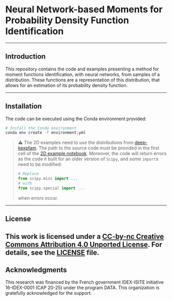 # Neural Network-based Moments for Probability Density Function Identification
---

## Introduction

This repository contains the code and examples presenting a method for moment functions identification, with neural networks, from samples of a distribution.
These functions are a representation of this distribution, that allows for an estimation of its probability density function.

---

## Installation

The code can be executed using the Conda environment provided:
```bash
# Install the Conda environment
conda env create -f environment.yml
```

>:warning: The 2D examples need to use the distributions from [deep-kexpfam](https://github.com/kevin-w-li/deep-kexpfam).
>The path to the source code must be provided in the first cell of the [2D example notebook](https://github.com/GLevillain/Neural-Network-based-Moments-PDF/blob/main/mennpdf_2D_example.ipynb).
>Moreover, the code will return errors as the code it built for an older version of `Scipy`, and some `import`s need to be modified:
>```python
># Replace 
>from scipy.misc import ...
># with
>from scipy.special import ...
>```
>when errors occur.

---

## License

This work is licensed under a [CC-by-nc Creative Commons Attribution 4.0 Unported License](https://creativecommons.org/licenses/by-nc/4.0/legalcode.en").
For details, see the [LICENSE](https://github.com/GLevillain/Neural-Network-based-Moments-PDF/blob/main/LICENSE.md) file.
---

## Acknowledgments

This research was financed by the French government IDEX-ISITE initiative 16-IDEX-0001 (CAP 20-25) under the program DATA.
This organization is gratefully acknowledged for the support.